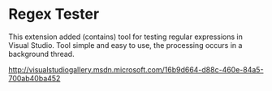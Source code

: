 Regex Tester
============
This extension added (contains) tool for testing regular expressions in Visual Studio. Tool simple and easy to use, the processing occurs in a background thread.

http://visualstudiogallery.msdn.microsoft.com/16b9d664-d88c-460e-84a5-700ab40ba452
